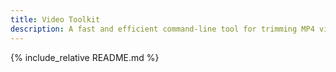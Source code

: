 ```yaml
---
title: Video Toolkit
description: A fast and efficient command-line tool for trimming MP4 videos with minimal processing and automatic audio extraction
---
```


{% include_relative README.md %}